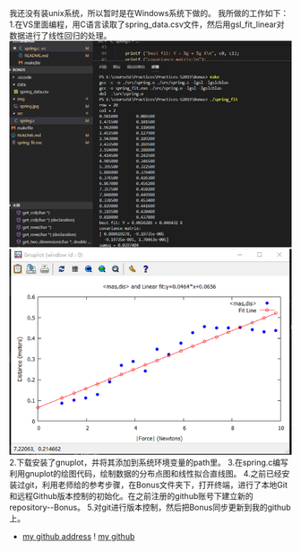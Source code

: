 我还没有装unix系统，所以暂时是在Windows系统下做的。
我所做的工作如下：
1.在VS里面编程，用C语言读取了spring_data.csv文件，然后用gsl_fit_linear对数据进行了线性回归的处理。
![读取csv数据，并进行拟合](./img/makefile.png)
![Linear Regression of Springs Behavior](./img/spring.jpg)
2.下载安装了gnuplot，并将其添加到系统环境变量的path里。
3.在spring.c编写利用gnuplot的绘图代码，绘制数据的分布点图和线性拟合直线图。
4.之前已经安装过git，利用老师给的参考步骤，在Bonus文件夹下，打开终端，进行了本地Git和远程Github版本控制的初始化。在之前注册的github账号下建立新的repository--Bonus。
5.对git进行版本控制，然后把Bonus同步更新到我的github上。
* [my github address](https://github.com/Dongnanlavine)
! [my github ](./img/Dongnanlavine_github.png)


